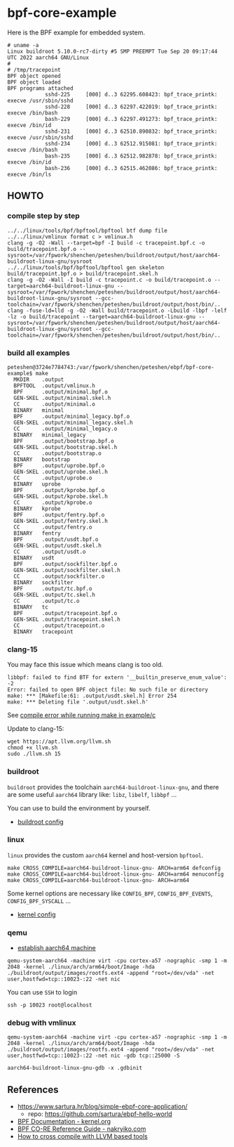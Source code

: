 # bpf-core-example

Here is the BPF example for embedded system.

```
# uname -a
Linux buildroot 5.10.0-rc7-dirty #5 SMP PREEMPT Tue Sep 20 09:17:44 UTC 2022 aarch64 GNU/Linux
#
# /tmp/tracepoint
BPF object opened
BPF object loaded
BPF programs attached
            sshd-225     [000] d..3 62295.608423: bpf_trace_printk: execve /usr/sbin/sshd
            sshd-228     [000] d..3 62297.422019: bpf_trace_printk: execve /bin/bash
            bash-229     [000] d..3 62297.491273: bpf_trace_printk: execve /bin/id
            sshd-231     [000] d..3 62510.890832: bpf_trace_printk: execve /usr/sbin/sshd
            sshd-234     [000] d..3 62512.915081: bpf_trace_printk: execve /bin/bash
            bash-235     [000] d..3 62512.982878: bpf_trace_printk: execve /bin/id
            bash-236     [000] d..3 62515.462086: bpf_trace_printk: execve /bin/ls
```

## HOWTO

### compile step by step

```
../../linux/tools/bpf/bpftool/bpftool btf dump file ../../linux/vmlinux format c > vmlinux.h
clang -g -O2 -Wall --target=bpf -I build -c tracepoint.bpf.c -o build/tracepoint.bpf.o --sysroot=/var/fpwork/shenchen/peteshen/buildroot/output/host/aarch64-buildroot-linux-gnu/sysroot
../../linux/tools/bpf/bpftool/bpftool gen skeleton build/tracepoint.bpf.o > build/tracepoint.skel.h
clang -g -O2 -Wall -I build -c tracepoint.c -o build/tracepoint.o --target=aarch64-buildroot-linux-gnu --sysroot=/var/fpwork/shenchen/peteshen/buildroot/output/host/aarch64-buildroot-linux-gnu/sysroot --gcc-toolchain=/var/fpwork/shenchen/peteshen/buildroot/output/host/bin/..
clang -fuse-ld=lld -g -O2 -Wall build/tracepoint.o -Lbuild -lbpf -lelf -lz -o build/tracepoint --target=aarch64-buildroot-linux-gnu --sysroot=/var/fpwork/shenchen/peteshen/buildroot/output/host/aarch64-buildroot-linux-gnu/sysroot --gcc-toolchain=/var/fpwork/shenchen/peteshen/buildroot/output/host/bin/..
```

### build all examples

```
peteshen@3724e7784743:/var/fpwork/shenchen/peteshen/ebpf/bpf-core-example$ make
  MKDIR    .output
  BPFTOOL  .output/vmlinux.h
  BPF      .output/minimal.bpf.o
  GEN-SKEL .output/minimal.skel.h
  CC       .output/minimal.o
  BINARY   minimal
  BPF      .output/minimal_legacy.bpf.o
  GEN-SKEL .output/minimal_legacy.skel.h
  CC       .output/minimal_legacy.o
  BINARY   minimal_legacy
  BPF      .output/bootstrap.bpf.o
  GEN-SKEL .output/bootstrap.skel.h
  CC       .output/bootstrap.o
  BINARY   bootstrap
  BPF      .output/uprobe.bpf.o
  GEN-SKEL .output/uprobe.skel.h
  CC       .output/uprobe.o
  BINARY   uprobe
  BPF      .output/kprobe.bpf.o
  GEN-SKEL .output/kprobe.skel.h
  CC       .output/kprobe.o
  BINARY   kprobe
  BPF      .output/fentry.bpf.o
  GEN-SKEL .output/fentry.skel.h
  CC       .output/fentry.o
  BINARY   fentry
  BPF      .output/usdt.bpf.o
  GEN-SKEL .output/usdt.skel.h
  CC       .output/usdt.o
  BINARY   usdt
  BPF      .output/sockfilter.bpf.o
  GEN-SKEL .output/sockfilter.skel.h
  CC       .output/sockfilter.o
  BINARY   sockfilter
  BPF      .output/tc.bpf.o
  GEN-SKEL .output/tc.skel.h
  CC       .output/tc.o
  BINARY   tc
  BPF      .output/tracepoint.bpf.o
  GEN-SKEL .output/tracepoint.skel.h
  CC       .output/tracepoint.o
  BINARY   tracepoint
```

### clang-15

You may face this issue which means clang is too old.

```
libbpf: failed to find BTF for extern '__builtin_preserve_enum_value': -2
Error: failed to open BPF object file: No such file or directory
make: *** [Makefile:61: .output/usdt.skel.h] Error 254
make: *** Deleting file '.output/usdt.skel.h'
```

See [compile error while running make in example/c](https://github.com/libbpf/libbpf-bootstrap/issues/95)

Update to clang-15:
```
wget https://apt.llvm.org/llvm.sh
chmod +x llvm.sh
sudo ./llvm.sh 15
```

### buildroot

`buildroot` provides the toolchain `aarch64-buildroot-linux-gnu`, and there are some useful `aarch64` library like: `libz`, `libelf`, `libbpf` ...

You can use to build the environment by yourself.
* [buildroot config](./buildroot/.config)

### linux

`linux` provides the custom `aarch64` kernel and host-version `bpftool`.

```
make CROSS_COMPILE=aarch64-buildroot-linux-gnu- ARCH=arm64 defconfig
make CROSS_COMPILE=aarch64-buildroot-linux-gnu- ARCH=arm64 menuconfig
make CROSS_COMPILE=aarch64-buildroot-linux-gnu- ARCH=arm64
```

Some kernel options are necessary like `CONFIG_BPF`, `CONFIG_BPF_EVENTS`, `CONFIG_BPF_SYSCALL` ...
* [kernel config](./linux/.config)

### qemu

* [establish aarch64 machine](https://github.com/google/syzkaller/blob/master/docs/linux/setup_linux-host_qemu-vm_arm64-kernel.md)

```
qemu-system-aarch64 -machine virt -cpu cortex-a57 -nographic -smp 1 -m 2048 -kernel ./linux/arch/arm64/boot/Image -hda ./buildroot/output/images/rootfs.ext4 -append "root=/dev/vda" -net user,hostfwd=tcp::10023-:22 -net nic
```

You can use `SSH` to login
```
ssh -p 10023 root@localhost
```

### debug with vmlinux

```
qemu-system-aarch64 -machine virt -cpu cortex-a57 -nographic -smp 1 -m 2048 -kernel ./linux/arch/arm64/boot/Image -hda ./buildroot/output/images/rootfs.ext4 -append "root=/dev/vda" -net user,hostfwd=tcp::10023-:22 -net nic -gdb tcp::25000 -S

aarch64-buildroot-linux-gnu-gdb -x .gdbinit
```

## References

* <https://www.sartura.hr/blog/simple-ebpf-core-application/>
  * repo: <https://github.com/sartura/ebpf-hello-world>
* [BPF Documentation - kernel.org](https://www.kernel.org/doc/html/latest/bpf/)
* [BPF CO-RE Reference Guide - nakryiko.com](https://nakryiko.com/posts/bpf-core-reference-guide/)
* [How to cross compile with LLVM based tools](https://archive.fosdem.org/2018/schedule/event/crosscompile/attachments/slides/2107/export/events/attachments/crosscompile/slides/2107/How_to_cross_compile_with_LLVM_based_tools.pdf)
